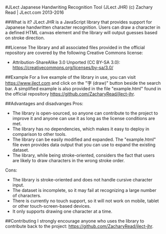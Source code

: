 #JLect Japanese Handwriting Recognition Tool (JLect JHR)
(c) Zachary Read | JLect.com
2013-2016

##What is it?
JLect JHR is a JavaScript library that provides support for Japanese handwritten character recognition. Users can draw a character in a defined HTML canvas element and the library will output guesses based on stroke direction.

##License
The library and all associated files provided in the official repository are covered by the following Creative Commons license:
* Attribution-ShareAlike 3.0 Unported (CC BY-SA 3.0): https://creativecommons.org/licenses/by-sa/3.0/

##Example
For a live example of the library in use, you can visit https://www.jlect.com and click on the "字 (draw)" button beside the search bar. A simplified example is also provided in the file "example.html" found in the official repository https://github.com/ZacharyRead/jlect-jhr.

##Advantages and disadvanges
Pros:
* The library is open-sourced, so anyone can contribute to the project to improve it and anyone can use it as long as the license conditions are met.
* The library has no dependencies, which makes it easy to deploy in comparison to other tools.
* The library can be easily modified and expanded. The "example.html" file even provides data output that you can use to expand the existing dataset.
* The library, while being stroke-oriented, considers the fact that users are likely to draw characters in the wrong stroke order.

Cons:
* The library is stroke-oriented and does not handle cursive character input.
* The dataset is incomplete, so it may fail at recognizing a large number of characters.
* There is currently no touch support, so it will not work on mobile, tablet or other touch-screen-based devices.
* It only supports drawing one character at a time.

##Contributing
I strongly encourage anyone who uses the library to contribute back to the project: https://github.com/ZacharyRead/jlect-jhr.

